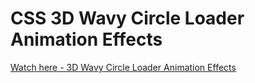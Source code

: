 # CSS 3D Wavy Circle Loader Animation Effects

<a href="https://viktoriya-druzhkova.github.io/CSS_3D_Wavy_Circle_Loader_Animation_Effects/">Watch here - 3D Wavy Circle Loader Animation Effects</a>
